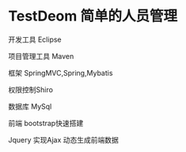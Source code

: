 

# TestDeom 简单的人员管理

开发工具 Eclipse

项目管理工具 Maven

框架 SpringMVC,Spring,Mybatis
     
权限控制Shiro     

数据库 MySql      

前端 bootstrap快速搭建       

Jquery 实现Ajax 动态生成前端数据
 
